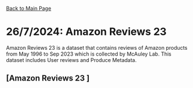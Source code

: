 [Back to Main Page](../../README.md)

# 26/7/2024: Amazon Reviews 23
Amazon Reviews 23 is a dataset that contains reviews of Amazon products from May 1996 to Sep 2023 which is collected by McAuley Lab. This dataset includes User reviews and Produce Metadata.

## [Amazon Reviews 23 ]